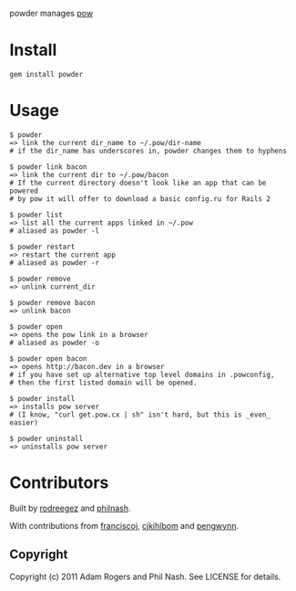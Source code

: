 powder manages [pow](http://pow.cx/)

# Install #

    gem install powder

# Usage #

    $ powder
    => link the current dir_name to ~/.pow/dir-name
    # if the dir_name has underscores in, powder changes them to hyphens

    $ powder link bacon
    => link the current dir to ~/.pow/bacon
    # If the current directory doesn't look like an app that can be powered
    # by pow it will offer to download a basic config.ru for Rails 2

    $ powder list
    => list all the current apps linked in ~/.pow
    # aliased as powder -l

    $ powder restart 
    => restart the current app
    # aliased as powder -r

    $ powder remove
    => unlink current_dir

    $ powder remove bacon
    => unlink bacon

    $ powder open
    => opens the pow link in a browser
    # aliased as powder -o

    $ powder open bacon
    => opens http://bacon.dev in a browser
    # if you have set up alternative top level domains in .powconfig,
    # then the first listed domain will be opened.

    $ powder install
    => installs pow server 
    # (I know, "curl get.pow.cx | sh" isn't hard, but this is _even_ easier)

    $ powder uninstall
    => uninstalls pow server

# Contributors #

Built by [rodreegez](https://github.com/Rodreegez) and [philnash](https://github.com/philnash).

With contributions from [franciscoj](https://github.com/franciscoj), [cjkihlbom](https://github.com/cjkihlbom) and [pengwynn](https://github.com/pengwynn).


## Copyright ##

Copyright (c) 2011 Adam Rogers and Phil Nash. See LICENSE for details.

